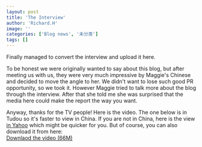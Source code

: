 ```yaml
---
layout: post
title: 'The Interview'
author: 'Richard.H'
image: ''
categories: ['Blog news', '未分类']
tags: []
---
```


Finally managed to convert the interview and upload it here.

To be honest we were originally wanted to say about this blog, but after meeting us with us, they were very much impressive by Maggie's Chinese and decided to move the angle to her. We didn't want to lose such good PR opportunity, so we took it. However Maggie tried to talk more about the blog through the interview. After that she told me she was surprised that the media here could make the report the way you want.

Anyway, thanks for the TV people! Here is the video. The one below is in Tudou so it's faster to view in China. If you are not in China, here is the view [in Yahoo](http://uk.video.yahoo.com/video/play?vid=937972676a5a1669b978d42648c28058.1750009&vback=Studio&vdone=http%3A%2F%2Fuk.video.yahoo.com%2Fvideo%2Fstudio%3Fei%3DUTF-8) which might be quicker for you. But of course, you can also download it from here:<br>
[Downlaod the video (66M)](http://myshantou.net/video/interview.mp4)
